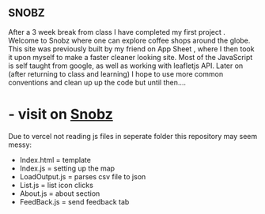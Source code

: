 ## SNOBZ
After a 3 week break from class I have completed my first project . Welcome to Snobz where one can explore coffee shops around the globe. This site was previously built by my friend on App Sheet , where I then took it upon myself to make a faster cleaner looking site. Most of the JavaScript is self taught from google, as well as working with leafletjs API. Later on (after returning to class and learning) I hope to use more common conventions and clean up up the code but until then.... 

# - visit on [Snobz](snobz.vercel.app)

Due to vercel not reading js files in seperate folder this repository may seem messy:
  * Index.html = template
  * Index.js = setting up the map
  * LoadOutput.js = parses csv file to json
  * List.js = list icon clicks
  * About.js = about section
  * FeedBack.js = send feedback tab

